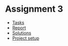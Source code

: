 # Assignment 3

* [Tasks](https://drive.google.com/file/d/17EX6xWbRsaVPQGN9Sh8d1W_9vvVRBMDV/view?usp=sharing)
* [Report](https://www.mathcha.io/editor/m0r7wckVSxps3Wc6B26nKuoXL6qzIpQj2NzTLeqm4l)
* [Solutions](./main.ipynb)
* [Project setup](../README.md#project-setup)
